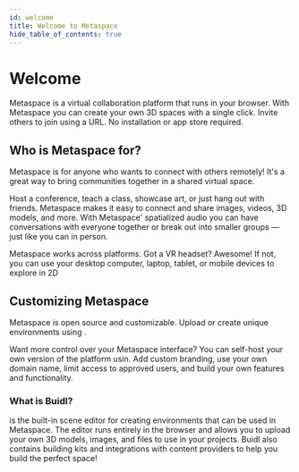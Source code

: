 ```yaml
---
id: welcome
title: Welcome to Metaspace
hide_table_of_contents: true
---
```


# Welcome

Metaspace is a virtual collaboration platform that runs in your browser. With Metaspace you can create your own 3D spaces with a single click. Invite others to join using a URL. No installation or app store required.

## Who is Metaspace for?

Metaspace is for anyone who wants to connect with others remotely! It's a great way to bring communities together in a shared virtual space.

Host a conference, teach a class, showcase art, or just hang out with friends. Metaspace makes it easy to connect and share images, videos, 3D models, and more. With Metaspace' spatialized audio you can have conversations with everyone together or break out into smaller groups &mdash; just like you can in person.

Metaspace works across platforms. Got a VR headset? Awesome! If not, you can use your desktop computer, laptop, tablet, or mobile devices to explore in 2D

## Customizing Metaspace

Metaspace is open source and customizable. Upload or create unique environments using .

Want more control over your Metaspace interface? You can self-host your own version of the platform usin. Add custom branding, use your own domain name, limit access to approved users, and build your own features and functionality.

### What is Buidl?

is the built-in scene editor for creating environments that can be used in Metaspace. The editor runs entirely in the browser and allows you to upload your own 3D models, images, and files to use in your projects. Buidl also contains building kits and integrations with content providers to help you build the perfect space!
